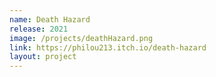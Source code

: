 ```yaml
---
name: Death Hazard
release: 2021
image: /projects/deathHazard.png
link: https://philou213.itch.io/death-hazard
layout: project
---
```

